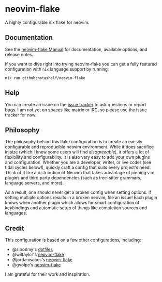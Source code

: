 # neovim-flake

A highly configurable nix flake for neovim.

## Documentation

See the [neovim-flake Manual](https://notashelf.github.io/neovim-flake/) for documentation, available options, and release notes.

If you want to dive right into trying neovim-flake you can get a fully featured configuration with `nix` language support by running:

```console
nix run github:notashelf/neovim-flake
```

## Help

You can create an issue on the [issue tracker](issues) to ask questions or report bugs. I am not yet on spaces like matrix or IRC, so please use the issue tracker for now.

## Philosophy

The philosophy behind this flake configuration is to create an eaesily configurable and reproducible neovim environment. While it does sacrifice in size (which I know some users
will find *disagreeable*), it offers a lot of flexibility and configurability. It is also very easy to add your own plugins and configuration. Whether you are a developer, writer, or live coder (see tidal cycles below!), quickly craft a config that suits every project's need. Think of it like a distribution of Neovim that takes advantage of pinning vim plugins and third party dependencies (such as tree-sitter grammars, language servers, and more).

As a result, one should never get a broken config when setting options. If setting multiple options results in a broken neovim, file an issue! Each plugin knows when another plugin which allows for smart configuration of keybindings and automatic setup of things like completion sources and languages.

## Credit

This configuration is based on a few other configurations, including:

- @sioodmy's [dotfiles](https://github.com/sioodmy/dotfiles)
- @wiltaylor's [neovim-flake](https://github.com/wiltaylor/neovim-flake)
- @jordanisaacs's [neovim-flake](https://github.com/jordanisaacs/neovim-flake)
- @gvolpe's [neovim-flake](https://github.com/gvolpe/neovim-flake)

I am grateful for their work and inspiration.
